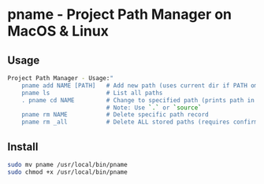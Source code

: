 # pname - Project Path Manager on MacOS & Linux
## Usage

```sh
Project Path Manager - Usage:"
    pname add NAME [PATH]   # Add new path (uses current dir if PATH omitted)
    pname ls                # List all paths
    . pname cd NAME         # Change to specified path (prints path in quotes). 
                            # Note: Use `.` or `source`
    pname rm NAME           # Delete specific path record
    pname rm _all           # Delete ALL stored paths (requires confirmation)
```

## Install
```sh
sudo mv pname /usr/local/bin/pname
sudo chmod +x /usr/local/bin/pname
```
